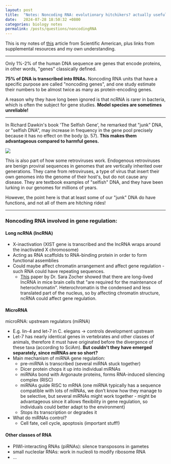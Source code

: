```yaml
---
layout: post
title:  "Notes: Noncoding RNA: evolutionary hitchikers? actually useful?"
date:   2024-07-28 18:50:32 +0800
categories: biology notes
permalink: /posts/questions/noncodingRNA
---
```


This is my notes of [this](https://www.scientificamerican.com/article/revolutionary-genetics-research-shows-rna-may-rule-our-genome/#:~:text=Dozens%20of%20other%20research%20groups,to%20conduct%20some%20biochemical%20task.) article from Scientific American, plus links from supplemental resources and my own understanding.

****

Only 1%-2% of the human DNA sequence are genes that encode proteins, in other words, "genes" classically defined. 

**75% of DNA is transcribed into RNAs.** Noncoding RNA units that have a specific purpose are called "noncoding genes", and one study estimate their numbers to be almost twice as many as protein-encoding genes. 

A reason why they have long been ignored is that ncRNA is rarer in bacteria, which is often the subject for gene studies. **Model species are sometimes unreliable!**

*****
In Richard Dawkin's book 'The Selfish Gene', he remarked that "junk" DNA, or "selfish DNA", may increase in frequency in the gene pool precisely because it has no effect on the body (p. 57). **This makes them advantageous compared to harmful genes.**

![]({{'/assets/images/junkDNAdiagram.png'|relative_url}})

This is also part of how some retroviruses work. Endogenous retroviruses are benign proviral sequences in genomes that are vertically inherited over generations. They came from retroviruses, a type of virus that insert their own genomes into the genome of their host's, but do not cause any disease. They are textbook examples of "selfish" DNA, and they have been lurking in our genomes for millions of years.

However, the point here is that at least some of our "junk" DNA do have functions, and not all of them are hitching rides!
******
### Noncoding RNA involved in gene regulation:
#### Long ncRNA (lncRNA)
- X-inactivation (XIST gene is transcribed and the lncRNA wraps around the inactivated X chromosome)
- Acting as RNA scaffolds to RNA-binding protein in order to form functional assemblies
- Could maybe affect chromatin arrangement and affect gene regulation - such RNA could have repeating sequences.
	- [This](https://www.science.org/doi/abs/10.1126/science.adf3481?af=R) paper by Dr. Sara Zocher showed that there are long-lived lncRNA in mice brain cells that "are required for the maintenance of heterochromatin". Heterochromatin is the condensed and less translated part of the nucleus, so by affecting chromatin structure, ncRNA could affect gene regulation.
#### MicroRNA
microRNA: upstream regulators (miRNA)
- E.g. lin-4 and let-7 in C. elegans → controls development upstream
- Let-7 has nearly identical genes in vertebrates and other classes of animals, therefore it must have originated before the divergence of these taxa (according to SciAm). **But couldn't they have emerged separately, since miRNAs are so short?**
- Main mechanism of miRNA gene regulation:
	- pre-miRNA is transcribed (several miRNA stuck together)
	- Dicer protein chops it up into individual miRNAs
	- miRNAs bond with Argonaute proteins, forms RNA-induced silencing complex (RISC)
	- miRNAs guide RISC to mRNA (one miRNA typically has a sequence compatible with lots of mRNAs, we don’t know how they manage to be selective, but several miRNAs might work together - might be advantageous since it allows flexibility in gene regulation, so individuals could better adapt to the environment)
	- Stops its transcription or degrades it
- What do miRNAs control?
	- Cell fate, cell cycle, apoptosis (important stuff!)

#### Other classes of RNA

- PIWI-interacting RNAs (piRNAs): silence transposons in gametes 
- small nucleolar RNAs: work in nucleoli to modify ribosome RNA
- ...

